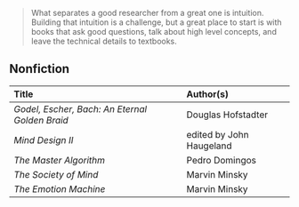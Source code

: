   > What separates a good researcher from a great one is intuition. Building that intuition is a challenge, but a great place to start is with books that ask good questions, talk about high level concepts, and leave the technical details to textbooks.
  

## Nonfiction

|Title|Author(s)|
|:---|:---|
|*Godel, Escher, Bach: An Eternal Golden Braid*|Douglas Hofstadter|
|*Mind Design II*|edited by John Haugeland|
|*The Master Algorithm*|Pedro Domingos|
|*The Society of Mind*|Marvin Minsky|
|*The Emotion Machine*|Marvin Minsky|
